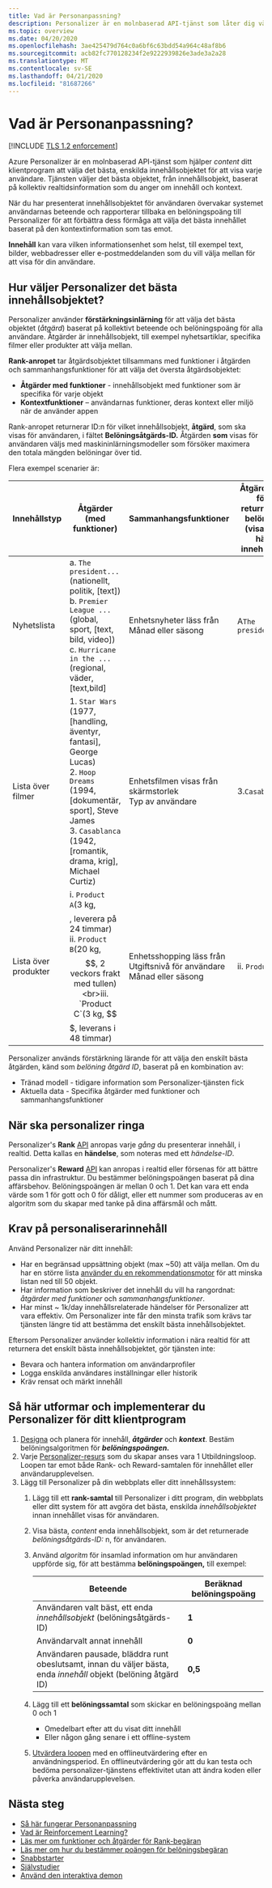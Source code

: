 ```yaml
---
title: Vad är Personanpassning?
description: Personalizer är en molnbaserad API-tjänst som låter dig välja den bästa upplevelsen att visa för dina användare, lära av deras realtidsbeteende.
ms.topic: overview
ms.date: 04/20/2020
ms.openlocfilehash: 3ae425479d764c0a6bf6c63bdd54a964c48af8b6
ms.sourcegitcommit: acb82fc770128234f2e9222939826e3ade3a2a28
ms.translationtype: MT
ms.contentlocale: sv-SE
ms.lasthandoff: 04/21/2020
ms.locfileid: "81687266"
---
```

# <a name="what-is-personalizer"></a>Vad är Personanpassning?

[!INCLUDE [TLS 1.2 enforcement](../../../includes/cognitive-services-tls-announcement.md)]

Azure Personalizer är en molnbaserad API-tjänst som hjälper _content_ ditt klientprogram att välja det bästa, enskilda innehållsobjektet för att visa varje användare. Tjänsten väljer det bästa objektet, från innehållsobjekt, baserat på kollektiv realtidsinformation som du anger om innehåll och kontext.

När du har presenterat innehållsobjektet för användaren övervakar systemet användarnas beteende och rapporterar tillbaka en belöningspoäng till Personalizer för att förbättra dess förmåga att välja det bästa innehållet baserat på den kontextinformation som tas emot.

**Innehåll** kan vara vilken informationsenhet som helst, till exempel text, bilder, webbadresser eller e-postmeddelanden som du vill välja mellan för att visa för din användare.

<!--
![What is personalizer animation](./media/what-is-personalizer.gif)
-->

## <a name="how-does-personalizer-select-the-best-content-item"></a>Hur väljer Personalizer det bästa innehållsobjektet?

Personalizer använder **förstärkningsinlärning** för att välja det bästa objektet (_åtgärd_) baserat på kollektivt beteende och belöningspoäng för alla användare. Åtgärder är innehållsobjekt, till exempel nyhetsartiklar, specifika filmer eller produkter att välja mellan.

**Rank-anropet** tar åtgärdsobjektet tillsammans med funktioner i åtgärden och sammanhangsfunktioner för att välja det översta åtgärdsobjektet:

* **Åtgärder med funktioner** - innehållsobjekt med funktioner som är specifika för varje objekt
* **Kontextfunktioner** – användarnas funktioner, deras kontext eller miljö när de använder appen

Rank-anropet returnerar ID:n för vilket innehållsobjekt, __åtgärd__, som ska visas för användaren, i fältet **Belöningsåtgärds-ID.**
Åtgärden __som__ visas för användaren väljs med maskininlärningsmodeller som försöker maximera den totala mängden belöningar över tid.

Flera exempel scenarier är:

|Innehållstyp|**Åtgärder (med funktioner)**|**Sammanhangsfunktioner**|Åtgärds-ID för returnerad belöning<br>(visa det här innehållet)|
|--|--|--|--|
|Nyhetslista|a. `The president...`(nationellt, politik, [text])<br>b. `Premier League ...`(global, sport, [text, bild, video])<br> c. `Hurricane in the ...`(regional, väder, [text,bild]|Enhetsnyheter läss från<br>Månad eller säsong<br>|A`The president...`|
|Lista över filmer|1. `Star Wars` (1977, [handling, äventyr, fantasi], George Lucas)<br>2. `Hoop Dreams` (1994, [dokumentär, sport], Steve James<br>3. `Casablanca` (1942, [romantik, drama, krig], Michael Curtiz)|Enhetsfilmen visas från<br>skärmstorlek<br>Typ av användare<br>|3.`Casablanca`|
|Lista över produkter|i. `Product A`(3 kg, $$$$, leverera på 24 timmar)<br>ii. `Product B`(20 kg, $$, 2 veckors frakt med tullen)<br>iii. `Product C`(3 kg, $$$, leverans i 48 timmar)|Enhetsshopping läss från<br>Utgiftsnivå för användare<br>Månad eller säsong|ii. `Product B`|

Personalizer används förstärkning lärande för att välja den enskilt bästa åtgärden, känd som _belöning åtgärd ID_, baserat på en kombination av:
* Tränad modell - tidigare information som Personalizer-tjänsten fick
* Aktuella data - Specifika åtgärder med funktioner och sammanhangsfunktioner

## <a name="when-to-call-personalizer"></a>När ska personalizer ringa

Personalizer's **Rank** [API](https://go.microsoft.com/fwlink/?linkid=2092082) anropas varje _gång_ du presenterar innehåll, i realtid. Detta kallas en **händelse**, som noteras med ett _händelse-ID_.

Personalizer's **Reward** [API](https://westus2.dev.cognitive.microsoft.com/docs/services/personalizer-api/operations/Reward) kan anropas i realtid eller försenas för att bättre passa din infrastruktur. Du bestämmer belöningspoängen baserat på dina affärsbehov. Belöningspoängen är mellan 0 och 1. Det kan vara ett enda värde som 1 för gott och 0 för dåligt, eller ett nummer som produceras av en algoritm som du skapar med tanke på dina affärsmål och mått.

## <a name="personalizer-content-requirements"></a>Krav på personaliserarinnehåll

Använd Personalizer när ditt innehåll:

* Har en begränsad uppsättning objekt (max ~50) att välja mellan. Om du har en större lista [använder du en rekommendationsmotor](where-can-you-use-personalizer.md#how-to-use-personalizer-with-a-recommendation-solution) för att minska listan ned till 50 objekt.
* Har information som beskriver det innehåll du vill ha rangordnat: _åtgärder med funktioner_ och _sammanhangsfunktioner_.
* Har minst ~ 1k/day innehållsrelaterade händelser för Personalizer att vara effektiv. Om Personalizer inte får den minsta trafik som krävs tar tjänsten längre tid att bestämma det enskilt bästa innehållsobjektet.

Eftersom Personalizer använder kollektiv information i nära realtid för att returnera det enskilt bästa innehållsobjektet, gör tjänsten inte:
* Bevara och hantera information om användarprofiler
* Logga enskilda användares inställningar eller historik
* Kräv rensat och märkt innehåll

## <a name="how-to-design-and-implement-personalizer-for-your-client-application"></a>Så här utformar och implementerar du Personalizer för ditt klientprogram

1. [Designa](concepts-features.md) och planera för innehåll, **_åtgärder_** och **_kontext_**. Bestäm belöningsalgoritmen för **_belöningspoängen._**
1. Varje [Personalizer-resurs](how-to-settings.md) som du skapar anses vara 1 Utbildningsloop. Loopen tar emot både Rank- och Reward-samtalen för innehållet eller användarupplevelsen.
1. Lägg till Personalizer på din webbplats eller ditt innehållssystem:
    1. Lägg till ett **rank-samtal** till Personalizer i ditt program, din webbplats eller ditt system för att avgöra det bästa, enskilda _innehållsobjektet_ innan innehållet visas för användaren.
    1. Visa bästa, _content_ enda innehållsobjekt, som är det returnerade _belöningsåtgärds-ID:_ n, för användaren.
    1. Använd _algoritm_ för insamlad information om hur användaren uppförde sig, för att bestämma **belöningspoängen,** till exempel:

        |Beteende|Beräknad belöningspoäng|
        |--|--|
        |Användaren valt bäst, ett enda _innehållsobjekt_ (belöningsåtgärds-ID)|**1**|
        |Användarvalt annat innehåll|**0**|
        |Användaren pausade, bläddra runt obeslutsamt, innan du väljer bästa, enda _innehåll_ objekt (belöning åtgärd ID)|**0,5**|

    1. Lägg till ett **belöningssamtal** som skickar en belöningspoäng mellan 0 och 1
        * Omedelbart efter att du visat ditt innehåll
        * Eller någon gång senare i ett offline-system
    1. [Utvärdera loopen](concepts-offline-evaluation.md) med en offlineutvärdering efter en användningsperiod. En offlineutvärdering gör att du kan testa och bedöma personalizer-tjänstens effektivitet utan att ändra koden eller påverka användarupplevelsen.

## <a name="next-steps"></a>Nästa steg


* [Så här fungerar Personanpassning](how-personalizer-works.md)
* [Vad är Reinforcement Learning?](concepts-reinforcement-learning.md)
* [Läs mer om funktioner och åtgärder för Rank-begäran](concepts-features.md)
* [Läs mer om hur du bestämmer poängen för belöningsbegäran](concept-rewards.md)
* [Snabbstarter](sdk-learning-loop.md)
* [Självstudier](tutorial-use-azure-notebook-generate-loop-data.md)
* [Använd den interaktiva demon](https://personalizationdemo.azurewebsites.net/)
